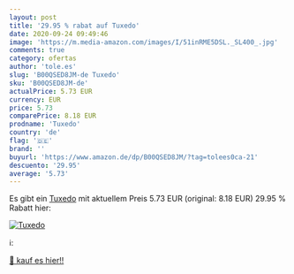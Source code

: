 ```yaml
---
layout: post
title: '29.95 % rabat auf Tuxedo'
date: 2020-09-24 09:49:46
image: 'https://m.media-amazon.com/images/I/51inRME5DSL._SL400_.jpg'
comments: true
category: ofertas
author: 'tole.es'
slug: 'B00QSED8JM-de Tuxedo'
sku: 'B00QSED8JM-de'
actualPrice: 5.73 EUR
currency: EUR
price: 5.73
comparePrice: 8.18 EUR
prodname: 'Tuxedo'
country: 'de'
flag: '🇩🇪'
brand: ''
buyurl: 'https://www.amazon.de/dp/B00QSED8JM/?tag=tolees0ca-21'
descuento: '29.95'
average: '5.73'
---
```


Es gibt ein [Tuxedo](https://www.amazon.de/dp/B00QSED8JM/?tag=tolees0ca-21) mit aktuellem Preis 5.73 EUR (original: 8.18 EUR) 29.95 % Rabatt hier:

[![Tuxedo](https://m.media-amazon.com/images/I/51inRME5DSL._SL400_.jpg)](https://www.amazon.de/dp/B00QSED8JM/?tag=tolees0ca-21)

ℹ️:


[🛒 kauf es hier!!](https://www.amazon.de/dp/B00QSED8JM/?tag=tolees0ca-21)
